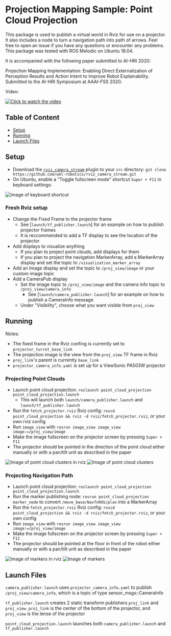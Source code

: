 # Projection Mapping Sample: Point Cloud Projection

This package is used to publish a virtual world in Rviz for use on a projector. It also includes a node to turn a navigation path into path of arrows. Feel free to open an issue if you have any questions or encounter any problems. This package was tested with ROS Melodic on Ubuntu 18.04.

It is accompanied with the following paper submitted to AI-HRI 2020:

Projection Mapping Implementation: Enabling Direct Externalization of Perception Results and Action Intent to Improve Robot Explainability. Submitted to the AI-HRI Symposium at AAAI-FSS 2020.

Video:

[![Click to watch the video](images/video_poster.png)](https://www.youtube.com/watch?v=S0z9e2gUrEA)

## Table of Content

 - [Setup](#setup)
 - [Running](#running)
 - [Launch Files](#launch-files)

## Setup

* Download the [`rviz_camera_stream`](https://github.com/uml-robotics/rviz_camera_stream) plugin to your `src` directory: `git clone https://github.com/uml-robotics/rviz_camera_stream.git`
* On Ubuntu, enable a "Toggle fullscreen mode" shortcut `Super + F11` in keyboard settings:

![Image of keyboard shortcut](images/keyboard_shortcut.png "Image of keyboard shortcut")

### Fresh Rviz setup
* Change the Fixed Frame to the projector frame
  * See [`launch/tf_publisher.launch`] for an example on how to publish projector frames
  * It is reccommended to add a TF display to see the location of the projector
* Add displays to visualize anything
  * If you plan to project point clouds, add displays for them
  * If you plan to project the navigation MarkerArray, add a MarkerArray display and set the topic to `/visualization_marker_array`
* Add an Image display and set the topic to `/proj_view/image` or your custom image topic
* Add a CameraPub display
  * Set the image topic to `/proj_view/image` and the camera info topic to `/proj_view/camera_info`
    * See [`launch/camera_publisher.launch`] for an example on how to publish a CameraInfo message
  * Under "Visibility", choose what you want visible from `proj_view`

## Running
Notes:
* The fixed frame in the Rviz confing is currently set to `projector_turret_base_link`
* The projection image is the view from the `proj_view` TF frame in Rviz
* `proj_link`'s parent is currently `base_link`
* `projector_camera_info.yaml` is set up for a ViewSonic PA503W projector 
### Projecting Point Clouds
* Launch point cloud projection: `roslaunch point_cloud_projection point_cloud_projection.launch`
  * This will launch both `launch/camera_publisher.launch` and `launch/tf_publisher.launch`
* Run the `fetch_projector.rviz` Rviz config: `roscd point_cloud_projection && rviz -d rviz/fetch_projector.rviz`, or your own rviz config
* Run `image_view` with `rosrun image_view image_view image:=/proj_view/image`
* Make the image fullscreen on the projector screen by pressing `Super + F11`
* The projector should be pointed in the direction of the point cloud either manually or with a pan/tilt unit as described in the paper

![Image of point cloud clusters in rviz](images/cluster_rviz.png "Image of point cloud clusters in rviz")
![Image of point cloud clusters](images/projection_cluster.png "Image of point cloud clusters")

### Projecting Navigation Path
* Launch point cloud projection: `roslaunch point_cloud_projection point_cloud_projection.launch`
* Run the marker publishing node: `rosrun point_cloud_projection marker_node` to convert `/move_base/NavfnROS/plan` into a MarkerArray
* Run the `fetch_projector.rviz` Rviz config: `roscd point_cloud_projection && rviz -d rviz/fetch_projector.rviz`, or your own config
* Run `image_view` with `rosrun image_view image_view image:=/proj_view/image`
* Make the image fullscreen on the projector screen by pressing `Super + F11`
* The projector should be pointed at the floor in front of the robot either manually or with a pan/tilt unit as described in the paper

![Image of markers in rviz](images/new_arrows.png "Image of markers in rviz")
![Image of markers](images/nav_arrow_image.png "Image of markers")

## Launch Files 
`camera_publisher.launch` uses `projector_camera_info.yaml` to publish `/proj_view/camera_info`, which is a topic of type sensor_msgs::CameraInfo

`tf_publisher.launch` creates 2 static transform publishers `proj_link` and `proj_view`. `proj_link` is the center of the bottom of the projector, and `proj_view` is the lense of the projector

`point_cloud_projection.launch` launches both `camera_publisher.launch` and `tf_publisher.launch`
